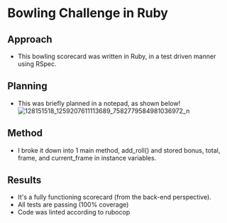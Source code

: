 Bowling Challenge in Ruby
=================
## Approach

* This bowling scorecard was written in Ruby, in a test driven manner using RSpec.

## Planning

* This was briefly planned in a notepad, as shown below!
![128151518_1259207611113689_7582779584981036972_n](https://user-images.githubusercontent.com/71882258/100553723-500dfd80-3287-11eb-9081-9257cd8ed252.jpg)

## Method

* I broke it down into 1 main method, add_roll() and stored bonus, total, frame, and current_frame in instance variables.

## Results

* It's a fully functioning scorecard (from the back-end perspective).
* All tests are passing (100% coverage)
* Code was linted according to rubocop
